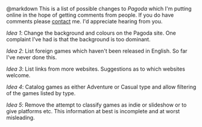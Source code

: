@markdown
This is a list of possible changes to *Pagoda* which I'm
putting online in the hope of getting comments from people.
If you do have comments please [contact](contact) me.  I'd
appreciate hearing from you.

*Idea 1*: Change the background and colours on the Pagoda
site.  One complaint I've had is that the background is too
dominant.

*Idea 2*: List foreign games which haven't been released in
English.  So far I've never done this.

*Idea 3*: List links from more websites.  Suggestions
as to which websites welcome.

*Idea 4*: Catalog games as either Adventure or Casual type and
allow filtering of the games listed by type.

*Idea 5*: Remove the attempt to classify games as indie or
slideshow or to give platforms etc.  This information at
best is  incomplete and at worst misleading.
